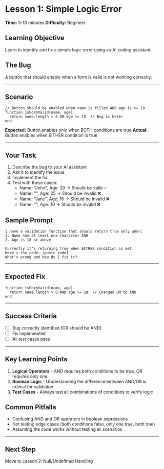 # Lesson 1: Simple Logic Error

**Time:** 5-10 minutes
**Difficulty:** Beginner

## Learning Objective
Learn to identify and fix a simple logic error using an AI coding assistant.

## The Bug
A button that should enable when a form is valid is not working correctly.

---

## Scenario
```pseudo
// Button should be enabled when name is filled AND age is >= 18
function isFormValid(name, age):
  return name.length > 0 OR age >= 18  // Bug is here!
end
```

**Expected:** Button enables only when BOTH conditions are true
**Actual:** Button enables when EITHER condition is true

---

## Your Task
1. Describe the bug to your AI assistant
2. Ask it to identify the issue
3. Implement the fix
4. Test with these cases:
   - Name: "John", Age: 20 → Should be valid ✅
   - Name: "", Age: 25 → Should be invalid ❌
   - Name: "Jane", Age: 16 → Should be invalid ❌
   - Name: "", Age: 10 → Should be invalid ❌

## Sample Prompt
```
I have a validation function that should return true only when:
1. Name has at least one character AND
2. Age is 18 or above

Currently it's returning true when EITHER condition is met.
Here's the code: [paste code]
What's wrong and how do I fix it?
```

---

## Expected Fix
```pseudo
function isFormValid(name, age):
  return name.length > 0 AND age >= 18  // Changed OR to AND
end
```

---

## Success Criteria
- [ ] Bug correctly identified (OR should be AND)
- [ ] Fix implemented
- [ ] All test cases pass

---

## Key Learning Points
1. **Logical Operators** - AND requires both conditions to be true, OR requires only one
2. **Boolean Logic** - Understanding the difference between AND/OR is critical for validation
3. **Test Cases** - Always test all combinations of conditions to verify logic

## Common Pitfalls
- Confusing AND and OR operators in boolean expressions
- Not testing edge cases (both conditions false, only one true, both true)
- Assuming the code works without testing all scenarios

---

## Next Step
Move to Lesson 2: Null/Undefined Handling
